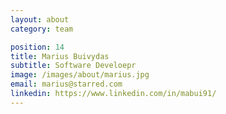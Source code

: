 ```yaml
---
layout: about
category: team

position: 14
title: Marius Buivydas
subtitle: Software Develoepr
image: /images/about/marius.jpg
email: marius@starred.com
linkedin: https://www.linkedin.com/in/mabui91/
---
```

